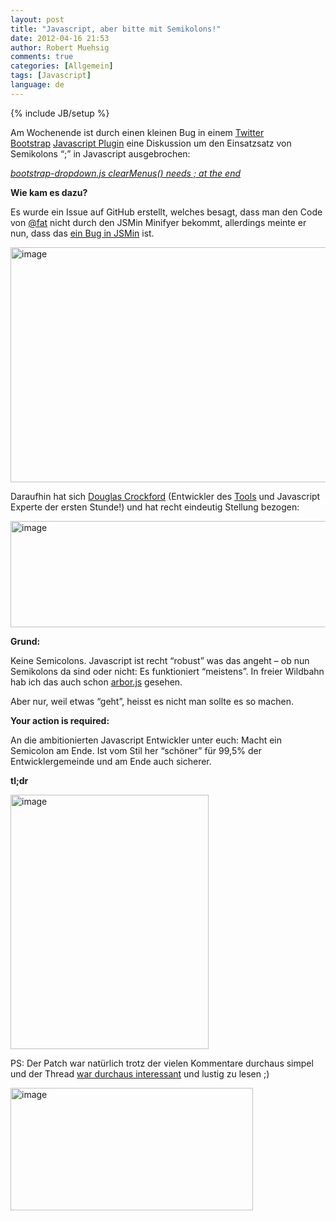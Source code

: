 ```yaml
---
layout: post
title: "Javascript, aber bitte mit Semikolons!"
date: 2012-04-16 21:53
author: Robert Muehsig
comments: true
categories: [Allgemein]
tags: [Javascript]
language: de
---
```

{% include JB/setup %}
<p>Am Wochenende ist durch einen kleinen Bug in einem <a href="{{BASE_PATH}}/?s=bootstrap">Twitter Bootstrap</a>&nbsp;<a href="https://github.com/twitter/bootstrap/issues/3057">Javascript Plugin</a> eine Diskussion um den Einsatzsatz von Semikolons “;” in Javascript ausgebrochen:</p> <p><em><a href="https://github.com/twitter/bootstrap/issues/3057">bootstrap-dropdown.js clearMenus() needs ; at the end</a></em></p> <p><strong>Wie kam es dazu?</strong></p> <p>Es wurde ein Issue auf GitHub erstellt, welches besagt, dass man den Code von <a href="https://github.com/fat">@fat</a> nicht durch den JSMin Minifyer bekommt, allerdings meinte er nun, dass das <a href="https://github.com/twitter/bootstrap/issues/3057">ein Bug in JSMin</a> ist.</p> <p><a href="{{BASE_PATH}}/assets/wp-images-de/image1506.png"><img style="background-image: none; border-bottom: 0px; border-left: 0px; padding-left: 0px; padding-right: 0px; display: inline; border-top: 0px; border-right: 0px; padding-top: 0px" title="image" border="0" alt="image" src="{{BASE_PATH}}/assets/wp-images-de/image_thumb677.png" width="579" height="376"></a></p> <p>Daraufhin hat sich <a href="https://github.com/douglascrockford">Douglas Crockford</a> (Entwickler des <a href="https://github.com/douglascrockford/JSMin">Tools</a> und Javascript Experte der ersten Stunde!) und hat recht eindeutig Stellung bezogen:</p> <p><a href="{{BASE_PATH}}/assets/wp-images-de/image1507.png"><img style="background-image: none; border-bottom: 0px; border-left: 0px; padding-left: 0px; padding-right: 0px; display: inline; border-top: 0px; border-right: 0px; padding-top: 0px" title="image" border="0" alt="image" src="{{BASE_PATH}}/assets/wp-images-de/image_thumb678.png" width="583" height="170"></a></p> <p><strong>Grund:</strong> </p> <p>Keine Semicolons. Javascript ist recht “robust” was das angeht – ob nun Semikolons da sind oder nicht: Es funktioniert “meistens”. In freier Wildbahn hab ich das auch schon <a href="https://github.com/samizdatco/arbor/blob/master/src/kernel.js">arbor.js</a> gesehen.</p> <p>Aber nur, weil etwas “geht”, heisst es nicht man sollte es so machen. </p> <p><strong>Your action is required:</strong>&nbsp;</p> <p>An die ambitionierten Javascript Entwickler unter euch: Macht ein Semicolon am Ende. Ist vom Stil her “schöner” für 99,5% der Entwicklergemeinde und am Ende auch sicherer.</p> <p><strong>tl;dr</strong></p> <p><a href="{{BASE_PATH}}/assets/wp-images-de/image1508.png"><img style="background-image: none; border-bottom: 0px; border-left: 0px; padding-left: 0px; padding-right: 0px; display: inline; border-top: 0px; border-right: 0px; padding-top: 0px" title="image" border="0" alt="image" src="{{BASE_PATH}}/assets/wp-images-de/image_thumb679.png" width="317" height="407"></a></p> <p>PS: Der Patch war natürlich trotz der vielen Kommentare durchaus simpel und der Thread <a href="https://github.com/twitter/bootstrap/issues/3057">war durchaus interessant</a> und lustig zu lesen ;)</p> <p><a href="{{BASE_PATH}}/assets/wp-images-de/image1509.png"><img style="background-image: none; border-bottom: 0px; border-left: 0px; padding-left: 0px; padding-right: 0px; display: inline; border-top: 0px; border-right: 0px; padding-top: 0px" title="image" border="0" alt="image" src="{{BASE_PATH}}/assets/wp-images-de/image_thumb680.png" width="388" height="196"></a></p>
